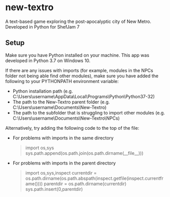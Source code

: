 # new-textro
A text-based game exploring the post-apocalyptic city of New Metro. Developed in Python for ShefJam 7

## Setup
Make sure you have Python installed on your machine. This app was developed in Python 3.7 on Windows 10.

If there are any issues with imports (for example, modules in the NPCs folder not being able find other modules), make sure you have added the following to your PYTHONPATH environment variable:
* Python installation path (e.g. C:\Users\username\AppData\Local\Programs\Python\Python37-32)
* The path to the New-Textro parent folder (e.g. C:\Users\username\Documents\New-Textro)
* The path to the subfolder that is struggling to import other modules (e.g. C:\Users\username\Documents\New-Textro\NPCs)

Alternatively, try adding the following code to the top of the file:
* For problems with imports in the same directory
    > import os,sys
    > sys.path.append(os.path.join(os.path.dirname(\_\_file__)))
* For problems with imports in the parent directory
    > import os,sys,inspect
    > currentdir = os.path.dirname(os.path.abspath(inspect.getfile(inspect.currentframe())))
    > parentdir = os.path.dirname(currentdir)
    > sys.path.insert(0,parentdir) 